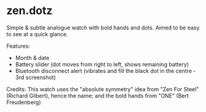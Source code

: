 # zen.dotz
Simple & subtle analogue watch with bold hands and dots. Aimed to be easy to see at a quick glance.

Features:
- Month & date
- Battery slider (dot moves from right to left, shows remaining battery)
- Bluetooth disconnect alert (vibrates and fill the black dot in the centre - 3rd screenshot)

Credits:
This watch uses the "absolute symmetry" idea from "Zen For Steel" (Richard Gilbert), hence the name; and the bold hands from "ONE" (Bert Freudenberg)
